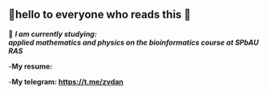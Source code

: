 ## 👋hello to everyone who reads this 👋

🌱 ***I am currently studying:<br> applied mathematics and physics on the bioinformatics course at SPbAU RAS***

-**My resume:**

-**My telegram: https://t.me/zvdan**
